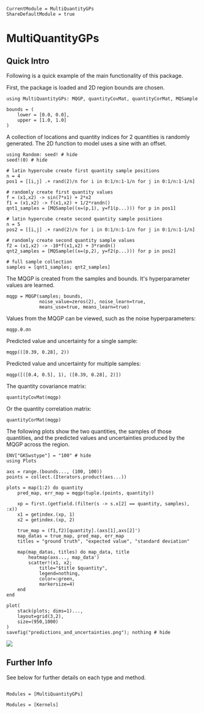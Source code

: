```@meta
CurrentModule = MultiQuantityGPs
ShareDefaultModule = true
```

# MultiQuantityGPs

## Quick Intro

Following is a quick example of the main functionality of this package.

First, the package is loaded and 2D region bounds are chosen.

```@example
using MultiQuantityGPs: MQGP, quantityCovMat, quantityCorMat, MQSample

bounds = (
    lower = [0.0, 0.0],
    upper = [1.0, 1.0]
)
```

A collection of locations and quantity indices for 2 quantities is randomly generated. The 2D function to model uses a sine with an offset.

```@example
using Random: seed! # hide
seed!(0) # hide

# latin hypercube create first quantity sample positions
n = 4
pos1 = [[i,j] .+ rand(2)/n for i in 0:1/n:1-1/n for j in 0:1/n:1-1/n]

# randomly create first quantity values
f = (x1,x2) -> sin(7*x1) + 2*x2
f1 = (x1,x2) -> f(x1,x2) + 1/2*randn()
qnt1_samples = [MQSample((x=(p,1), y=f1(p...))) for p in pos1]

# latin hypercube create second quantity sample positions
n = 5
pos2 = [[i,j] .+ rand(2)/n for i in 0:1/n:1-1/n for j in 0:1/n:1-1/n]

# randomly create second quantity sample values
f2 = (x1,x2) -> -10*f(x1,x2) + 3*randn()
qnt2_samples = [MQSample((x=(p,2), y=f2(p...))) for p in pos2]

# full sample collection
samples = [qnt1_samples; qnt2_samples]
```

The MQGP is created from the samples and bounds. It's hyperparameter values are learned.

```@example
mqgp = MQGP(samples; bounds,
            noise_value=zeros(2), noise_learn=true,
            means_use=true, means_learn=true)
```

Values from the MQGP can be viewed, such as the noise hyperparameters:

```@example
mqgp.θ.σn
```

Predicted value and uncertainty for a single sample:

```@example
mqgp(([0.39, 0.28], 2))
```

Predicted value and uncertainty for multiple samples:

```@example
mqgp([([0.4, 0.5], 1), ([0.39, 0.28], 2)])
```

The quantity covariance matrix:

```@example
quantityCovMat(mqgp)
```

Or the quantity correlation matrix:

```@example
quantityCorMat(mqgp)
```

The following plots show the two quantities, the samples of those quantities, and the predicted values and uncertainties produced by the MQGP across the region.

```@example
ENV["GKSwstype"] = "100" # hide
using Plots

axs = range.(bounds..., (100, 100))
points = collect.(Iterators.product(axs...))

plots = map(1:2) do quantity
    pred_map, err_map = mqgp(tuple.(points, quantity))

    xp = first.(getfield.(filter(s -> s.x[2] == quantity, samples), :x))
    x1 = getindex.(xp, 1)
    x2 = getindex.(xp, 2)

    true_map = (f1,f2)[quantity].(axs[1],axs[2]')
    map_datas = true_map, pred_map, err_map
    titles = "ground truth", "expected value", "standard deviation"

    map(map_datas, titles) do map_data, title
        heatmap(axs..., map_data')
        scatter!(x1, x2;
            title="$title $quantity",
            legend=nothing,
            color=:green,
            markersize=4)
    end
end

plot(
    stack(plots; dims=1)...,
    layout=grid(3,2),
    size=(950,1000)
)
savefig("predictions_and_uncertainties.png"); nothing # hide
```

![](predictions_and_uncertainties.png)

## Further Info

See below for further details on each type and method.

```@index
```

```@autodocs
Modules = [MultiQuantityGPs]
```

```@autodocs
Modules = [Kernels]
```
